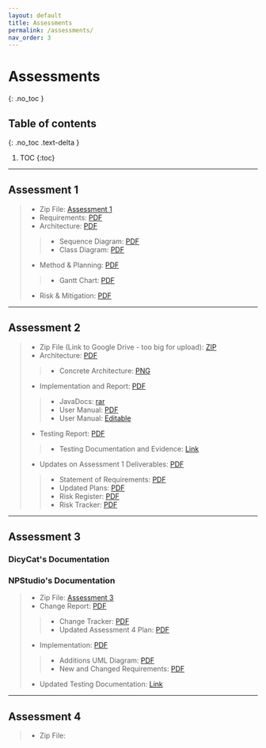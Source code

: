 ```yaml
---
layout: default
title: Assessments
permalink: /assessments/
nav_order: 3
---
```



# Assessments
{: .no_toc }


## Table of contents
{: .no_toc .text-delta }

1. TOC
{:toc}
---

## Assessment 1 

> * Zip File: [Assessment 1](/files/NPStudios.zip)
> * Requirements: [PDF](/files/Req1.pdf)
> * Architecture: [PDF](/files/Arch1.pdf)
> > * Sequence Diagram: [PDF](/files/SEPR_Sequence_Diagram_1.pdf)
> > * Class Diagram: [PDF](/files/SEPR_UML_CLass_Diagram_1.pdf)
> * Method & Planning: [PDF](/files/Plan1.pdf)
> > * Gantt Chart: [PDF](/files/assessment2ganttchart.pdf)
> * Risk & Mitigation: [PDF](/files/Risk1.pdf)

---
## Assessment 2

> * Zip File (Link to Google Drive - too big for upload): [ZIP](https://drive.google.com/file/d/1H4JW_dwoqctEgOOuH97xNl6Nck0H5exh/view?usp=sharing)
> * Architecture: [PDF](/files/Arch2.pdf)
> > * Concrete Architecture: [PNG](/files/concrete_arch.png)
> * Implementation and Report: [PDF](/files/Impl2.pdf)
> > * JavaDocs: [rar](/files/JavaDoc.rar)
> > * User Manual: [PDF](/files/User_Manual_PDF.pdf)
> > * User Manual: [Editable](/files/User_Manual_Edit.docx)
> * Testing Report: [PDF](/files/Test2.pdf)
> > * Testing Documentation and Evidence: [Link](/testing/)
> * Updates on Assessment 1 Deliverables: [PDF](/files/Updates2.pdf)
> > * Statement of Requirements: [PDF](/files/Updated_Statement_of_Requirements.pdf)
> > * Updated Plans: [PDF](/files/Updated_Plans.pdf)
> > * Risk Register: [PDF](/files/Updated_Risk_Register.pdf)
> > * Risk Tracker: [PDF](/files/Updated_Risk_Tracker.pdf)


---
## Assessment 3
### DicyCat's Documentation

### NPStudio's Documentation 
> * Zip File: [Assessment 3](/files/NPStudios3.zip)
> * Change Report: [PDF](/files/ChangeReport3.pdf)
> > * Change Tracker: [PDF](/files/ChangeTracker.pdf)
> > * Updated Assessment 4 Plan: [PDF](files/UpdatedAssessment4Plan.pdf)
> * Implementation: [PDF](/files/Impl3.pdf)
> > * Additions UML Diagram: [PDF](/files/Additions_UML_Diagram.png)
> > * New and Changed Requirements: [PDF](NewandChangedRequirements.pdf)
> * Updated Testing Documentation: [Link](https://npstudios.github.io/testing/#assessment-3)

---
## Assessment 4

> * Zip File:
